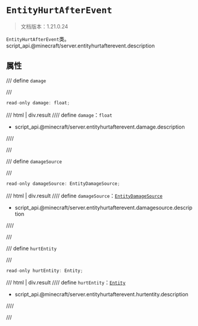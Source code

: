 # `EntityHurtAfterEvent`

> 文档版本：1.21.0.24

`EntityHurtAfterEvent`类。script_api.@minecraft/server.entityhurtafterevent.description

## 属性

/// define
`damage`


///

```js
read-only damage: float;
```

/// html | div.result
//// define
`damage`：`float`

- script_api.@minecraft/server.entityhurtafterevent.damage.description


////

///


/// define
`damageSource`


///

```js
read-only damageSource: EntityDamageSource;
```

/// html | div.result
//// define
`damageSource`：[`EntityDamageSource`](./entitydamagesource.md)

- script_api.@minecraft/server.entityhurtafterevent.damagesource.description


////

///


/// define
`hurtEntity`


///

```js
read-only hurtEntity: Entity;
```

/// html | div.result
//// define
`hurtEntity`：[`Entity`](./entity.md)

- script_api.@minecraft/server.entityhurtafterevent.hurtentity.description


////

///

